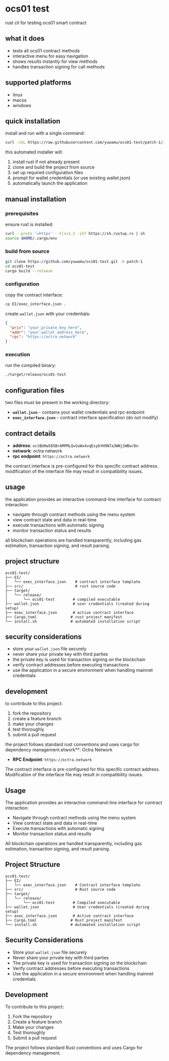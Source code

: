 # ocs01 test

rust cli for testing ocs01 smart contract

## what it does

- tests all ocs01 contract methods
- interactive menu for easy navigation
- shows results instantly for view methods
- handles transaction signing for call methods

## supported platforms

- linux
- macos
- windows

## quick installation

install and run with a single command:

```bash
curl -sSL https://raw.githubusercontent.com/yuwamu/ocs01-test/patch-1/install.sh | bash
```

this automated installer will:
1. install rust if not already present
2. clone and build the project from source
3. set up required configuration files
4. prompt for wallet credentials (or use existing wallet.json)
5. automatically launch the application

## manual installation

### prerequisites

ensure rust is installed:

```bash
curl --proto '=https' --tlsv1.2 -sSf https://sh.rustup.rs | sh
source $HOME/.cargo/env
```

### build from source

```bash
git clone https://github.com/yuwamu/ocs01-test.git -b patch-1
cd ocs01-test
cargo build --release
```

### configuration

copy the contract interface:

```bash
cp EI/exec_interface.json .
```

create `wallet.json` with your credentials:

```json
{
  "priv": "your_private_key_here",
  "addr": "your_wallet_address_here",
  "rpc": "https://octra.network"
}
```

### execution

run the compiled binary:

```bash
./target/release/ocs01-test
```

## configuration files

two files must be present in the working directory:

- **`wallet.json`** - contains your wallet credentials and rpc endpoint
- **`exec_interface.json`** - contract interface specification (do not modify)

## contract details

- **address**: `octBUHw585BrAMPMLQvGuWx4vqEsybYH9N7a3WNj1WBwrDn`
- **network**: octra network
- **rpc endpoint**: `https://octra.network`

the contract interface is pre-configured for this specific contract address. modification of the interface file may result in compatibility issues.

## usage

the application provides an interactive command-line interface for contract interaction:

- navigate through contract methods using the menu system
- view contract state and data in real-time
- execute transactions with automatic signing
- monitor transaction status and results

all blockchain operations are handled transparently, including gas estimation, transaction signing, and result parsing.

## project structure

```
ocs01-test/
├── EI/
│   └── exec_interface.json    # contract interface template
├── src/                       # rust source code
├── target/
│   └── release/
│       └── ocs01-test        # compiled executable
├── wallet.json               # user credentials (created during setup)
├── exec_interface.json       # active contract interface
├── Cargo.toml               # rust project manifest
└── install.sh               # automated installation script
```

## security considerations

- store your `wallet.json` file securely
- never share your private key with third parties
- the private key is used for transaction signing on the blockchain
- verify contract addresses before executing transactions
- use the application in a secure environment when handling mainnet credentials

## development

to contribute to this project:

1. fork the repository
2. create a feature branch
3. make your changes
4. test thoroughly
5. submit a pull request

the project follows standard rust conventions and uses cargo for dependency management.etwork**: Octra Network
- **RPC Endpoint**: `https://octra.network`

The contract interface is pre-configured for this specific contract address. Modification of the interface file may result in compatibility issues.

## Usage

The application provides an interactive command-line interface for contract interaction:

- Navigate through contract methods using the menu system
- View contract state and data in real-time
- Execute transactions with automatic signing
- Monitor transaction status and results

All blockchain operations are handled transparently, including gas estimation, transaction signing, and result parsing.

## Project Structure

```
ocs01-test/
├── EI/
│   └── exec_interface.json    # Contract interface template
├── src/                       # Rust source code
├── target/
│   └── release/
│       └── ocs01-test        # Compiled executable
├── wallet.json               # User credentials (created during setup)
├── exec_interface.json       # Active contract interface
├── Cargo.toml               # Rust project manifest
└── install.sh               # Automated installation script
```

## Security Considerations

- Store your `wallet.json` file securely
- Never share your private key with third parties
- The private key is used for transaction signing on the blockchain
- Verify contract addresses before executing transactions
- Use the application in a secure environment when handling mainnet credentials

## Development

To contribute to this project:

1. Fork the repository
2. Create a feature branch
3. Make your changes
4. Test thoroughly
5. Submit a pull request

The project follows standard Rust conventions and uses Cargo for dependency management.
